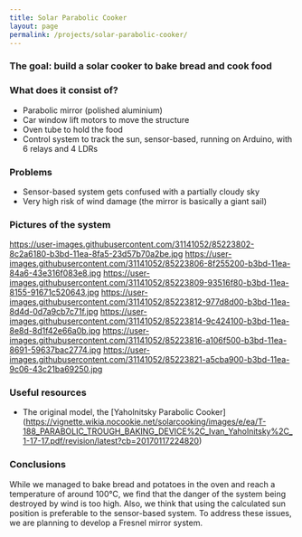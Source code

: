```yaml
---
title: Solar Parabolic Cooker
layout: page
permalink: /projects/solar-parabolic-cooker/
---
```


### The goal: build a solar cooker to bake bread and cook food

### What does it consist of?

- Parabolic mirror (polished aluminium)
- Car window lift motors to move the structure
- Oven tube to hold the food
- Control system to track the sun, sensor-based, running on Arduino, with 6 relays and 4 LDRs

### Problems

- Sensor-based system gets confused with a partially cloudy sky
- Very high risk of wind damage (the mirror is basically a giant sail)

### Pictures of the system

https://user-images.githubusercontent.com/31141052/85223802-8c2a6180-b3bd-11ea-8fa5-23d57b70a2be.jpg
https://user-images.githubusercontent.com/31141052/85223806-8f255200-b3bd-11ea-84a6-43e316f083e8.jpg
https://user-images.githubusercontent.com/31141052/85223809-93516f80-b3bd-11ea-8155-91671c520643.jpg
https://user-images.githubusercontent.com/31141052/85223812-977d8d00-b3bd-11ea-8d4d-0d7a9cb7c71f.jpg
https://user-images.githubusercontent.com/31141052/85223814-9c424100-b3bd-11ea-8e8d-8d1f42e66a0b.jpg
https://user-images.githubusercontent.com/31141052/85223816-a106f500-b3bd-11ea-8691-59637bac2774.jpg
https://user-images.githubusercontent.com/31141052/85223821-a5cba900-b3bd-11ea-9c06-43c21ba69250.jpg

### Useful resources

- The original model, the [Yaholnitsky Parabolic Cooker] (https://vignette.wikia.nocookie.net/solarcooking/images/e/ea/T-188_PARABOLIC_TROUGH_BAKING_DEVICE%2C_Ivan_Yaholnitsky%2C_1-17-17.pdf/revision/latest?cb=20170117224820)

### Conclusions

While we managed to bake bread and potatoes in the oven and reach a temperature of around 100°C, we find that the danger of the system being destroyed by wind is too high. Also, we think that using the calculated sun position is preferable to the sensor-based system. To address these issues, we are planning to develop a Fresnel mirror system.
